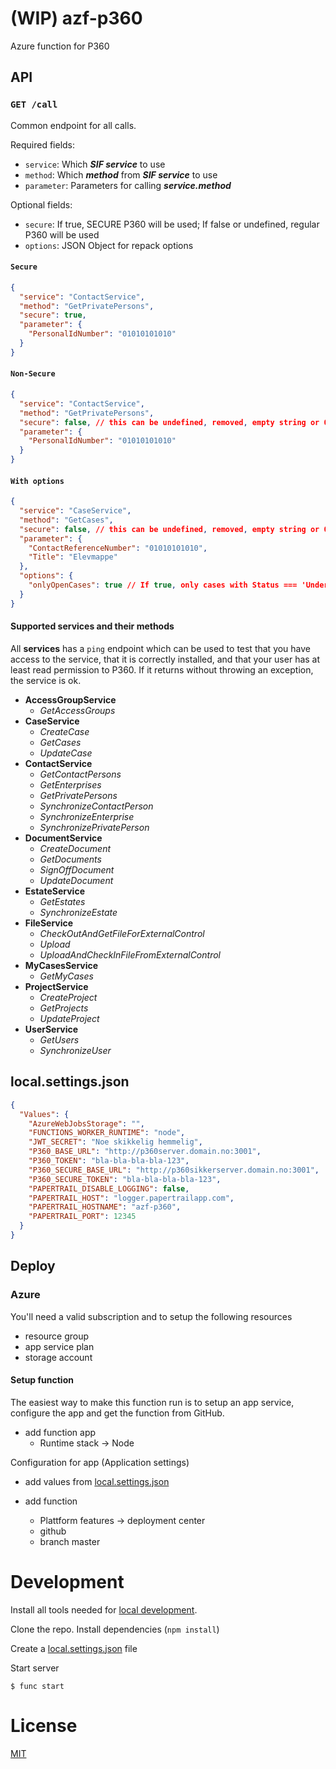 # (WIP) azf-p360

Azure function for P360

## API

### ```GET /call```

Common endpoint for all calls. 

Required fields:
- `service`: Which ***SIF service*** to use
- `method`: Which ***method*** from ***SIF service*** to use
- `parameter`: Parameters for calling ***service.method***

Optional fields:
- `secure`: If true, SECURE P360 will be used; If false or undefined, regular P360 will be used
- `options`: JSON Object for repack options

#### `Secure`

```json
{
  "service": "ContactService",
  "method": "GetPrivatePersons",
  "secure": true,
  "parameter": {
    "PersonalIdNumber": "01010101010"
  }
}
```

#### `Non-Secure`

```json
{
  "service": "ContactService",
  "method": "GetPrivatePersons",
  "secure": false, // this can be undefined, removed, empty string or 0 as well
  "parameter": {
    "PersonalIdNumber": "01010101010"
  }
}
```

#### `With options`

```json
{
  "service": "CaseService",
  "method": "GetCases",
  "secure": false, // this can be undefined, removed, empty string or 0 as well
  "parameter": {
    "ContactReferenceNumber": "01010101010",
    "Title": "Elevmappe"
  },
  "options": {
    "onlyOpenCases": true // If true, only cases with Status === 'Under behandling' will be returned; If false or undefined, all cases will be returned regardless of Status
  }
}
```

#### Supported **services** and their **methods**

All **services** has a `ping` endpoint which can be used to test that you have access to the service, that it is correctly installed, and that your user has at least read permission to P360.
If it returns without throwing an exception, the service is ok.

- **AccessGroupService**
  - *GetAccessGroups*
- **CaseService**
  - *CreateCase*
  - *GetCases*
  - *UpdateCase*
- **ContactService**
  - *GetContactPersons*
  - *GetEnterprises*
  - *GetPrivatePersons*
  - *SynchronizeContactPerson*
  - *SynchronizeEnterprise*
  - *SynchronizePrivatePerson*
- **DocumentService**
  - *CreateDocument*
  - *GetDocuments*
  - *SignOffDocument*
  - *UpdateDocument*
- **EstateService**
  - *GetEstates*
  - *SynchronizeEstate*
- **FileService**
  - *CheckOutAndGetFileForExternalControl*
  - *Upload*
  - *UploadAndCheckInFileFromExternalControl*
- **MyCasesService**
  - *GetMyCases*
- **ProjectService**
  - *CreateProject*
  - *GetProjects*
  - *UpdateProject*
- **UserService**
  - *GetUsers*
  - *SynchronizeUser*

## local.settings.json

```json
{
  "Values": {
    "AzureWebJobsStorage": "",
    "FUNCTIONS_WORKER_RUNTIME": "node",
    "JWT_SECRET": "Noe skikkelig hemmelig",
    "P360_BASE_URL": "http://p360server.domain.no:3001",
    "P360_TOKEN": "bla-bla-bla-bla-123",
    "P360_SECURE_BASE_URL": "http://p360sikkerserver.domain.no:3001",
    "P360_SECURE_TOKEN": "bla-bla-bla-bla-123",
    "PAPERTRAIL_DISABLE_LOGGING": false,
    "PAPERTRAIL_HOST": "logger.papertrailapp.com",
    "PAPERTRAIL_HOSTNAME": "azf-p360",
    "PAPERTRAIL_PORT": 12345
  }
}
```
## Deploy

### Azure

You'll need a valid subscription and to setup the following resources

- resource group
- app service plan
- storage account

#### Setup function

The easiest way to make this function run is to setup an app service, configure the app and get the function from GitHub.

- add function app
  - Runtime stack -> Node

Configuration for app (Application settings)
- add values from [local.settings.json](#local.settings.json)

- add function
  - Plattform features -> deployment center
  - github
  - branch master

# Development

Install all tools needed for [local development](https://docs.microsoft.com/en-us/azure/azure-functions/functions-develop-local).

Clone the repo. Install dependencies (```npm install```)

Create a [local.settings.json](#local.settings.json) file

Start server

```
$ func start
```

# License

[MIT](LICENSE)
